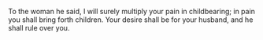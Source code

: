 To the woman he said, I will surely multiply your pain in childbearing; in pain you shall bring forth children. Your desire shall be for your husband, and he shall rule over you.
